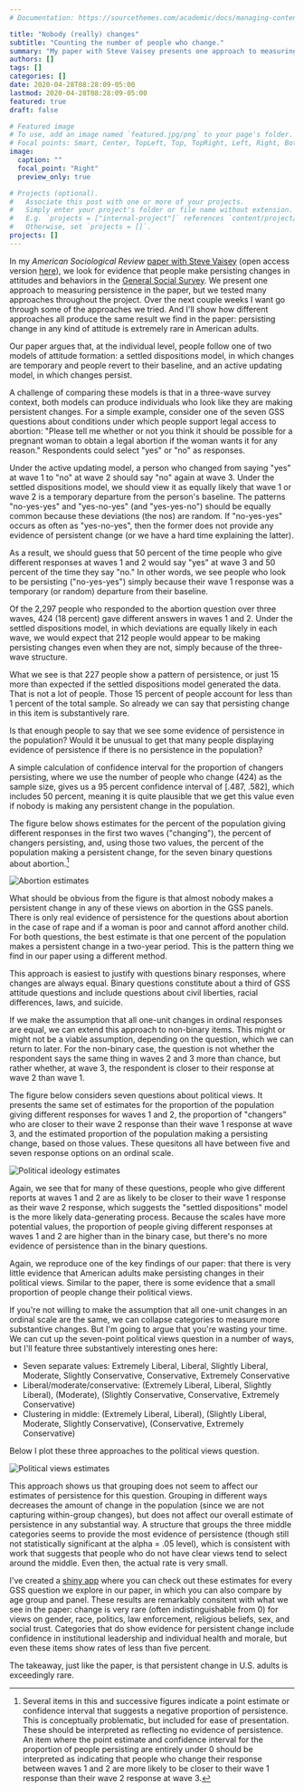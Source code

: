 ```yaml
---
# Documentation: https://sourcethemes.com/academic/docs/managing-content/

title: "Nobody (really) changes"
subtitle: "Counting the number of people who change."
summary: "My paper with Steve Vaisey presents one approach to measuring persisting attitude change. Here I consider a simpler approach: What if we just count the number of people who make persisting changes?"
authors: []
tags: []
categories: []
date: 2020-04-28T08:28:09-05:00
lastmod: 2020-04-28T08:28:09-05:00
featured: true
draft: false

# Featured image
# To use, add an image named `featured.jpg/png` to your page's folder.
# Focal points: Smart, Center, TopLeft, Top, TopRight, Left, Right, BottomLeft, Bottom, BottomRight.
image:
  caption: ""
  focal_point: "Right"
  preview_only: true

# Projects (optional).
#   Associate this post with one or more of your projects.
#   Simply enter your project's folder or file name without extension.
#   E.g. `projects = ["internal-project"]` references `content/project/deep-learning/index.md`.
#   Otherwise, set `projects = []`.
projects: []
---
```


In my *American Sociological Review* [paper with Steve Vaisey](https://journals-sagepub-com.proxy.lib.duke.edu/doi/full/10.1177/0003122420921538) (open access version [here](https://osf.io/preprints/socarxiv/8za35/)), we look for evidence that people make persisting changes in attitudes and behaviors in the [General Social Survey](https://gssdataexplorer.norc.org/). We present one approach to measuring persistence in the paper, but we tested many approaches throughout the project. Over the next couple weeks I want go through some of the approaches we tried. And I'll show how different approaches all produce the same result we find in the paper: persisting change in any kind of attitude is extremely rare in American adults.

Our paper argues that, at the individual level, people follow one of two models of attitude formation: a settled dispositions model, in which changes are temporary and people revert to their baseline, and an active updating model, in which changes persist.

A challenge of comparing these models is that in a three-wave survey context, both models can produce individuals who look like they are making persistent changes. For a simple example, consider one of the seven GSS questions about conditions under which people support legal access to abortion: "Please tell me whether or not you think it should be possible for a pregnant woman to obtain a legal abortion if the woman wants it for any reason." Respondents could select "yes" or "no" as responses.

Under the active updating model, a person who changed from saying "yes" at wave 1 to "no" at wave 2 should say "no" again at wave 3. Under the settled dispositions model, we should view it as equally likely that wave 1 or wave 2 is a temporary departure from the person's baseline. The patterns "no-yes-yes" and "yes-no-yes" (and "yes-yes-no") should be equally common because these deviations (the nos) are random. If "no-yes-yes" occurs as often as "yes-no-yes", then the former does not provide any evidence of persistent change (or we have a hard time explaining the latter).

As a result, we should guess that 50 percent of the time people who give different responses at waves 1 and 2 would say "yes" at wave 3 and 50 percent of the time they say "no." In other words, we see people who look to be persisting ("no-yes-yes") simply because their wave 1 response was a temporary (or random) departure from their baseline. 

Of the 2,297 people who responded to the abortion question over three waves, 424 (18 percent) gave different answers in waves 1 and 2. Under the settled dispositions model, in which deviations are equally likely in each wave, we would expect that 212 people would appear to be making persisting changes even when they are not, simply because of the three-wave structure.

What we see is that 227 people show a pattern of persistence, or just 15 more than expected if the settled dispositions model generated the data. That is not a lot of people. Those 15 percent of people account for less than 1 percent of the total sample. So already we can say that persisting change in this item is substantively rare.

Is that enough people to say that we see some evidence of persistence in the population? Would it be unusual to get that many people displaying evidence of persistence if there is no persistence in the population?

A simple calculation of confidence interval for the proportion of changers persisting, where we use the number of people who change (424) as the sample size, gives us a 95 percent confidence interval of [.487, .582], which includes 50 percent, meaning it is quite plausible that we get this value even if nobody is making any persistent change in the population. 

The figure below shows estimates for the percent of the population giving different responses in the first two waves ("changing"), the percent of changers persisting, and, using those two values, the percent of the population making a persistent change, for the seven binary questions about abortion.[^1]

![Abortion estimates](abortion_plot.png)

[^1]: Several items in this and successive figures indicate a point estimate or confidence interval that suggests a negative proportion of persistence. This is conceptually problematic, but included for ease of presentation. These should be interpreted as reflecting no evidence of persistence. An item where the point estimate and confidence interval for the proportion of people persisting are entirely under 0 should be interpreted as indicating that people who change their response between waves 1 and 2 are more likely to be closer to their wave 1 response than their wave 2 response at wave 3. 

What should be obvious from the figure is that almost nobody makes a persistent change in any of these views on abortion in the GSS panels. There is only real evidence of persistence for the questions about abortion in the case of rape and if a woman is poor and cannot afford another child. For both questions, the best estimate is that one percent of the population makes a persistent change in a two-year period. This is the pattern thing we find in our paper using a different method.

This approach is easiest to justify with questions binary responses, where changes are always equal. Binary questions constitute about a third of GSS attitude questions and include questions about civil liberties, racial differences, laws, and suicide. 

If we make the assumption that all one-unit changes in ordinal responses are equal, we can extend this approach to non-binary items. This might or might not be a viable assumption, depending on the question, which we can return to later. For the non-binary case, the question is not whether the respondent says the same thing in waves 2 and 3 more than chance, but rather whether, at wave 3, the respondent is closer to their response at wave 2 than wave 1. 

The figure below considers seven questions about political views. It presents the same set of estimates for the proportion of the population giving different responses for waves 1 and 2, the proportion of "changers" who are closer to their wave 2 response than their wave 1 response at wave 3, and the estimated proportion of the population making a persisting change, based on those values. These quesitons all have between five and seven response options on an ordinal scale. 

![Political ideology estimates](poli_plot.png)

Again, we see that for many of these questions, people who give different reports at waves 1 and 2 are as likely to be closer to their wave 1 response as their wave 2 response, which suggests the "settled dispositions" model is the more likely data-generating process. Because the scales have more potential values, the proportion of people giving different responses at waves 1 and 2 are higher than in the binary case, but there's no more evidence of persistence than in the binary questions.

Again, we reproduce one of the key findings of our paper: that there is very little evidence that American adults make persisting changes in their political views. Similar to the paper, there is some evidence that a small proportion of people change their political views. 

If you're not willing to make the assumption that all one-unit changes in an ordinal scale are the same, we can collapse categories to measure more substantive changes. But I'm going to argue that you're wasting your time. We can cut up the seven-point political views question in a number of ways, but I'll feature three substantively interesting ones here:

- Seven separate values: Extremely Liberal, Liberal, Slightly Liberal, Moderate, Slightly Conservative, Conservative, Extremely Conservative
- Liberal/moderate/conservative: (Extremely Liberal, Liberal, Slightly Liberal), (Moderate), (Slightly Conservative, Conservative, Extremely Conservative)
- Clustering in middle: (Extremely Liberal, Liberal), (Slightly Liberal, Moderate, Slightly Conservative), (Conservative, Extremely Conservative)

Below I plot these three approaches to the political views question.

![Political views estimates](pv_plot.png)

This approach shows us that grouping does not seem to affect our estimates of persistence for this question. Grouping in different ways decreases the amount of change in the population (since we are not capturing within-group changes), but does not affect our overall estimate of persistence in any substantial way. A structure that groups the three middle categories seems to provide the most evidence of persistence (though still not statistically significant at the alpha = .05 level), which is consistent with work that suggests that people who do not have clear views tend to select around the middle. Even then, the actual rate is very small.

I've created a [shiny app](https://krkiley.shinyapps.io/gss_panelchange/) where you can check out these estimates for every GSS question we explore in our paper, in which you can also compare by age group and panel. These results are remarkably consitent with what we see in the paper: change is very rare (often indistinguishable from 0) for views on gender, race, politics, law enforcement, religious beliefs, sex, and social trust. Categories that do show evidence for persistent change include confidence in institutional leadership and individual health and morale, but even these items show rates of less than five percent.

The takeaway, just like the paper, is that persistent change in U.S. adults is exceedingly rare.




